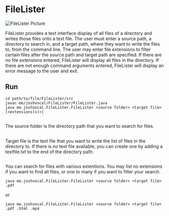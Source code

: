 # FileLister

![FileLister Picture](https://github.com/joshvocal/FileLister/blob/master/example.png)

 FileLister provides a text interface display of all files of a directory
 and writes those files onto a text file. The user must enter a source path,
 a directory to search in, and a target path, where they want to write the files to,
 from the command line. The user may enter file extensions to filter certain files after
 the source path and target path are specified. If there are no file extensions entered,
 FileLister will display all files in the directory. If there are not enough command
 arguments entered, FileLister will display an error message to the user and exit.

## Run

```
cd path/to/file/FileLister/src
javac me/joshvocal/FileLister/FileLister.java
java me.joshvocal.FileLister.FileLister <source folder> <target file> [<extensions(s)>]
```

## <source folder>

The source folder is the directory path that you want to search for files.

## <target file>

Target file is the text file that you want to write the list of files in the directory to. If there is no text file avaliable, you can create one by adding a textfile.txt to the end of the directory path.

## <extensions>

You can search for files with various extentions. You may list no extensions if you want to find all files, or one to many if you want to filter your search.


```
java me.joshvocal.FileLister.FileLister <source folder> <target file> .pdf
```

or

```
java me.joshvocal.FileLister.FileLister <source folder> <target file> .pdf .html .mp4
```
